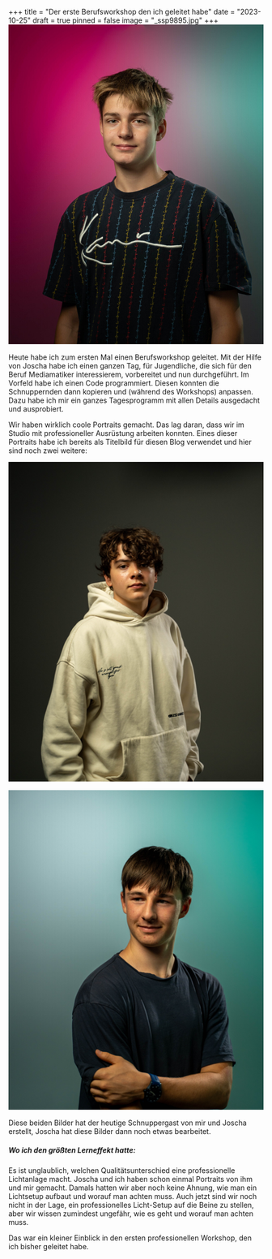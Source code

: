 +++
title = "Der erste Berufsworkshop den ich geleitet habe"
date = "2023-10-25"
draft = true
pinned = false
image = "_ssp9895.jpg"
+++
![](_ssp9895.jpg)

Heute habe ich zum ersten Mal einen Berufsworkshop geleitet. Mit der Hilfe von Joscha habe ich einen ganzen Tag, für Jugendliche, die sich für den Beruf Mediamatiker interessierem, vorbereitet und nun durchgeführt. Im Vorfeld habe ich einen Code programmiert. Diesen konnten die Schnuppernden dann kopieren und (während des Workshops) anpassen. Dazu habe ich mir ein ganzes Tagesprogramm mit allen Details ausgedacht und ausprobiert. 

Wir haben wirklich coole Portraits gemacht. Das lag daran, dass wir im Studio mit professioneller Ausrüstung arbeiten konnten. Eines dieser Portraits habe ich bereits als Titelbild für diesen Blog verwendet und hier sind noch zwei weitere:

![](mittel-_ssp9903-.png)

![](mittel-_ssp9916-.png)

Diese beiden Bilder hat der heutige Schnuppergast von mir und Joscha erstellt, Joscha hat diese Bilder dann noch etwas bearbeitet. 



##### Wo ich den größten Lerneffekt hatte:

Es ist unglaublich, welchen Qualitätsunterschied eine professionelle Lichtanlage macht. Joscha und ich haben schon einmal Portraits von ihm und mir gemacht. Damals hatten wir aber noch keine Ahnung, wie man ein Lichtsetup aufbaut und worauf man achten muss. Auch jetzt sind wir noch nicht in der Lage, ein professionelles Licht-Setup auf die Beine zu stellen, aber wir wissen zumindest ungefähr, wie es geht und worauf man achten muss. 

Das war ein kleiner Einblick in den ersten professionellen Workshop, den ich bisher geleitet habe.
